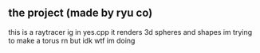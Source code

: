 ## the project (made by ryu co)

this is a raytracer ig
in yes.cpp
it renders 3d spheres and shapes
im trying to make a torus rn
but idk wtf im doing

